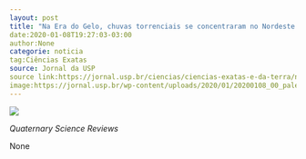 ```yaml
---
layout: post
title: "Na Era do Gelo, chuvas torrenciais se concentraram no Nordeste e Amazônia"
date:2020-01-08T19:27:03-03:00
author:None
categorie: noticia
tag:Ciências Exatas
source: Jornal da USP
source link:https://jornal.usp.br/ciencias/ciencias-exatas-e-da-terra/na-era-do-gelo-chuvas-torrenciais-se-concentraram-no-nordeste-e-amazonia/
image:https://jornal.usp.br/wp-content/uploads/2020/01/20200108_00_paleoclima.jpg
---
```

![](https://jornal.usp.br/wp-content/uploads/2020/01/20200108_00_paleoclima.jpg)
<p><em>Quaternary Science Reviews</em></p>
None